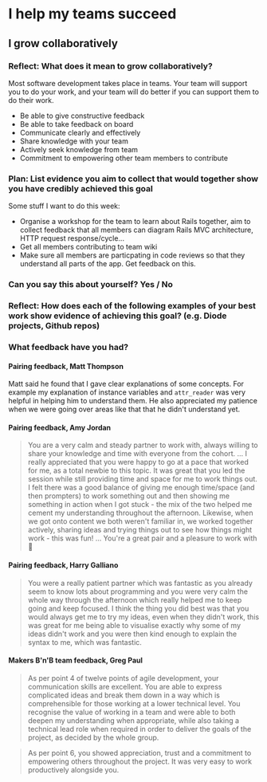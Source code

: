 # I help my teams succeed
## I grow collaboratively

### Reflect: What does it mean to grow collaboratively?

Most software development takes place in teams. Your team will support you to do your work, and your team will do better if you can support them to do their work.
- Be able to give constructive feedback
- Be able to take feedback on board
- Communicate clearly and effectively
- Share knowledge with your team
- Actively seek knowledge from team
- Commitment to empowering other team members to contribute

### Plan: List evidence you aim to collect that would together show you have credibly achieved this goal

Some stuff I want to do this week:
- Organise a workshop for the team to learn about Rails together, aim to collect feedback that all members can diagram Rails MVC architecture, HTTP request response/cycle...
- Get all members contributing to team wiki
- Make sure all members are particpating in code reviews so that they understand all parts of the app.
Get feedback on this.

### Can you say this about yourself? Yes / No

### Reflect: How does each of the following examples of your best work show evidence of achieving this goal? (e.g. Diode projects, Github repos)

### What feedback have you had?

#### Pairing feedback, Matt Thompson

Matt said he found that I gave clear explanations of some concepts. For example my explanation of instance variables and `attr_reader` was very helpful in helping him to understand them. He also appreciated my patience when we were going over areas like that that he didn't understand yet.

#### Pairing feedback, Amy Jordan

> You are a very calm and steady partner to work with, always willing to share your knowledge and time with everyone from the cohort. ... I really appreciated that you were happy to go at a pace that worked for me, as a total newbie to this topic. It was great that you led the session while still providing time and space for me to work things out. I felt there was a good balance of giving me enough time/space (and then prompters) to work something out and then showing me something in action when I got stuck - the mix of the two helped me cement my understanding throughout the afternoon. Likewise, when we got onto content we both weren't familiar in, we worked together actively, sharing ideas and trying things out to see how things might work - this was fun! ... You're a great pair and a pleasure to work with 🙂

#### Pairing feedback, Harry Galliano

> You were a really patient partner which was fantastic as you already seem to know lots about programming and you were very calm the whole way through the afternoon which really helped me to keep going and keep focused. I think the thing you did best was that you would always get me to try my ideas, even when they didn't work, this was great for me being able to visualise exactly why some of my ideas didn't work and you were then kind enough to explain the syntax to me, which was fantastic.

#### Makers B'n'B team feedback, Greg Paul

> As per point 4 of twelve points of agile development, your communication skills are excellent. You are able to express complicated ideas and break them down in a way which is comprehensible for those working at a lower technical level. You recognise the value of working in a team and were able to both deepen my understanding when appropriate, while also taking a technical lead role when required in order to deliver the goals of the project, as decided by the whole group.

> As per point 6, you showed appreciation, trust and a commitment to empowering others throughout the project. It was very easy to work productively alongside you.

